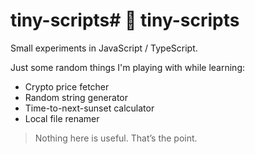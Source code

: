 # tiny-scripts# 🧪 tiny-scripts

Small experiments in JavaScript / TypeScript.

Just some random things I'm playing with while learning:
- Crypto price fetcher
- Random string generator
- Time-to-next-sunset calculator
- Local file renamer

> Nothing here is useful. That’s the point.
